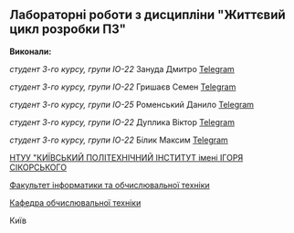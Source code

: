 ## Лабораторні роботи з дисципліни "Життєвий цикл розробки ПЗ"

**Виконали:**

*студент 3-го курсу, групи ІО-22*<span padding-right:5em></span> Зануда Дмитро
 [Telegram](https://t.me/Dimatortik)  

*студент 3-го курсу, групи ІО-22*<span padding-right:5em></span> Гришаєв Семен
 [Telegram](https://t.me/drorislav)  

*студент 3-го курсу, групи ІО-25*<span padding-right:5em></span> Роменський Данило
 [Telegram](https://t.me/D0wnfal1)  

*студент 3-го курсу, групи ІО-22*<span padding-right:5em></span> Дуплика Віктор
 [Telegram](https://t.me/Wi_Tor)  

*студент 3-го курсу, групи ІО-22*<span padding-right:5em></span> Білик Максим
 [Telegram](https://t.me/IIIqwertyII)  

[НТУУ "КИЇВСЬКИЙ ПОЛІТЕХНІЧНИЙ ІНСТИТУТ імені ІГОРЯ СІКОРСЬКОГО](https://kpi.ua/)

[Факультет інформатики та обчислювальної техніки](https://fiot.kpi.ua/)

[Кафедра обчислювальної техніки](https://comsys.kpi.ua/)

Київ
